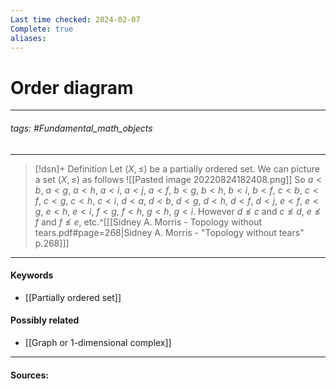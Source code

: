 ```yaml
---
Last time checked: 2024-02-07
Complete: true
aliases:
---
```

# Order diagram
***
###### tags: #Fundamental_math_objects 
***
>[!dsn]+ Definition
>Let $(X,\le)$ be a partially ordered set. We can picture a set $(X,\le)$ as follows
>![[Pasted image 20220824182408.png]]
>So $a<b$, $a<g$, $a<h$, $a<i$, $a<j$, $a<f$, $b<g$, $b<h$, $b<i$, $b<f$, $c<b$, $c<f$, $c<g$, $c<h$, $c<i$, $d<a$, $d<b$, $d<g$, $d<h$, $d<f$, $d<j$, $e<f$, $e<g$, $e<h$, $e<i$, $f<g$, $f<h$, $g<h$, $g<i$.
>However $d\not\le c$ and $c\not\le d$, $e\not\le f$ and $f\not\le e$, etc.^[[[Sidney A. Morris - Topology without tears.pdf#page=268|Sidney A. Morris - "Topology without tears" p.268]]]

***
#### Keywords
- [[Partially ordered set]]
#### Possibly related
- [[Graph or 1-dimensional complex]]
***
#### Sources: